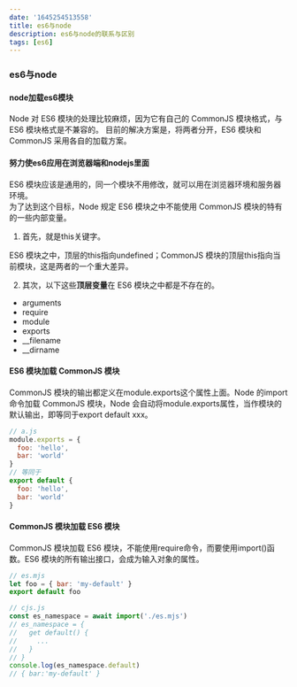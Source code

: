 ```yaml
---
date: '1645254513558'
title: es6与node
description: es6与node的联系与区别
tags: [es6]
---
```

### es6与node
#### node加载es6模块
Node 对 ES6 模块的处理比较麻烦，因为它有自己的 CommonJS 模块格式，与 ES6 模块格式是不兼容的。
目前的解决方案是，将两者分开，ES6 模块和 CommonJS 采用各自的加载方案。
#### 努力使es6应用在浏览器端和nodejs里面
ES6 模块应该是通用的，同一个模块不用修改，就可以用在浏览器环境和服务器环境。  
为了达到这个目标，Node 规定 ES6 模块之中不能使用 CommonJS 模块的特有的一些内部变量。
1. 首先，就是this关键字。

ES6 模块之中，顶层的this指向undefined；CommonJS 模块的顶层this指向当前模块，这是两者的一个重大差异。

2. 其次，以下这些**顶层变量**在 ES6 模块之中都是不存在的。

 - arguments
 - require
 - module
 - exports
 - __filename
 - __dirname
#### ES6 模块加载 CommonJS 模块
CommonJS 模块的输出都定义在module.exports这个属性上面。Node 的import命令加载 CommonJS 模块，Node 会自动将module.exports属性，当作模块的默认输出，即等同于export default xxx。
```javascript
// a.js
module.exports = {
  foo: 'hello',
  bar: 'world'
}
// 等同于
export default {
  foo: 'hello',
  bar: 'world'
}
```
#### CommonJS 模块加载 ES6 模块
CommonJS 模块加载 ES6 模块，不能使用require命令，而要使用import()函数。ES6 模块的所有输出接口，会成为输入对象的属性。
```javascript
// es.mjs
let foo = { bar: 'my-default' }
export default foo

// cjs.js
const es_namespace = await import('./es.mjs')
// es_namespace = {
//   get default() {
//     ...
//   }
// }
console.log(es_namespace.default)
// { bar:'my-default' }
```
